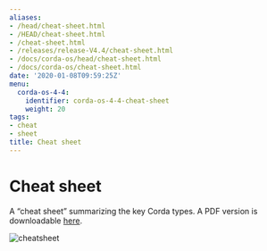 ```yaml
---
aliases:
- /head/cheat-sheet.html
- /HEAD/cheat-sheet.html
- /cheat-sheet.html
- /releases/release-V4.4/cheat-sheet.html
- /docs/corda-os/head/cheat-sheet.html
- /docs/corda-os/cheat-sheet.html
date: '2020-01-08T09:59:25Z'
menu:
  corda-os-4-4:
    identifier: corda-os-4-4-cheat-sheet
    weight: 20
tags:
- cheat
- sheet
title: Cheat sheet
---
```



# Cheat sheet

A “cheat sheet” summarizing the key Corda types. A PDF version is downloadable [here](/en/pdf/corda-cheat-sheet.pdf).

![cheatsheet](/en/images/cheatsheet.jpg "cheatsheet")
